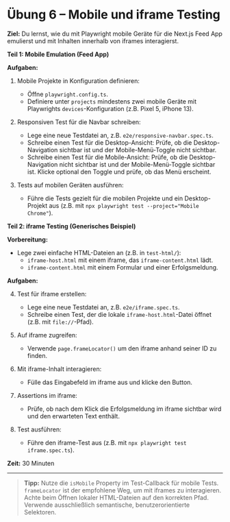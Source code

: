 # Übung 6 – Mobile und iframe Testing

**Ziel:**
Du lernst, wie du mit Playwright mobile Geräte für die Next.js Feed App emulierst und mit Inhalten innerhalb von iframes interagierst.

**Teil 1: Mobile Emulation (Feed App)**

**Aufgaben:**

1. Mobile Projekte in Konfiguration definieren:
   - Öffne `playwright.config.ts`.
   - Definiere unter `projects` mindestens zwei mobile Geräte mit Playwrights `devices`-Konfiguration (z.B. Pixel 5, iPhone 13).

2. Responsiven Test für die Navbar schreiben:
   - Lege eine neue Testdatei an, z.B. `e2e/responsive-navbar.spec.ts`.
   - Schreibe einen Test für die Desktop-Ansicht: Prüfe, ob die Desktop-Navigation sichtbar ist und der Mobile-Menü-Toggle nicht sichtbar.
   - Schreibe einen Test für die Mobile-Ansicht: Prüfe, ob die Desktop-Navigation nicht sichtbar ist und der Mobile-Menü-Toggle sichtbar ist. Klicke optional den Toggle und prüfe, ob das Menü erscheint.

3. Tests auf mobilen Geräten ausführen:
   - Führe die Tests gezielt für die mobilen Projekte und ein Desktop-Projekt aus (z.B. mit `npx playwright test --project="Mobile Chrome"`).

**Teil 2: iframe Testing (Generisches Beispiel)**

**Vorbereitung:**
- Lege zwei einfache HTML-Dateien an (z.B. in `test-html/`):
  - `iframe-host.html` mit einem iframe, das `iframe-content.html` lädt.
  - `iframe-content.html` mit einem Formular und einer Erfolgsmeldung.

**Aufgaben:**

4. Test für iframe erstellen:
   - Lege eine neue Testdatei an, z.B. `e2e/iframe.spec.ts`.
   - Schreibe einen Test, der die lokale `iframe-host.html`-Datei öffnet (z.B. mit `file://`-Pfad).

5. Auf iframe zugreifen:
   - Verwende `page.frameLocator()` um den iframe anhand seiner ID zu finden.

6. Mit iframe-Inhalt interagieren:
   - Fülle das Eingabefeld im iframe aus und klicke den Button.

7. Assertions im iframe:
   - Prüfe, ob nach dem Klick die Erfolgsmeldung im iframe sichtbar wird und den erwarteten Text enthält.

8. Test ausführen:
   - Führe den iframe-Test aus (z.B. mit `npx playwright test iframe.spec.ts`).

**Zeit:** 30 Minuten

---

> **Tipp:** Nutze die `isMobile` Property im Test-Callback für mobile Tests. `frameLocator` ist der empfohlene Weg, um mit iframes zu interagieren. Achte beim Öffnen lokaler HTML-Dateien auf den korrekten Pfad. Verwende ausschließlich semantische, benutzerorientierte Selektoren.
